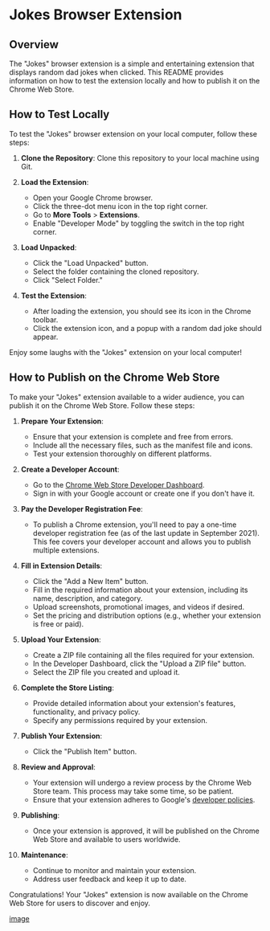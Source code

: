 # Jokes Browser Extension
## Overview

The "Jokes" browser extension is a simple and entertaining extension that displays random dad jokes when clicked. This README provides information on how to test the extension locally and how to publish it on the Chrome Web Store.

## How to Test Locally

To test the "Jokes" browser extension on your local computer, follow these steps:

1. **Clone the Repository**: Clone this repository to your local machine using Git.

2. **Load the Extension**:

   - Open your Google Chrome browser.
   - Click the three-dot menu icon in the top right corner.
   - Go to **More Tools** > **Extensions**.
   - Enable "Developer Mode" by toggling the switch in the top right corner.

3. **Load Unpacked**:

   - Click the "Load Unpacked" button.
   - Select the folder containing the cloned repository.
   - Click "Select Folder."

4. **Test the Extension**:

   - After loading the extension, you should see its icon in the Chrome toolbar.
   - Click the extension icon, and a popup with a random dad joke should appear.

Enjoy some laughs with the "Jokes" extension on your local computer!

## How to Publish on the Chrome Web Store

To make your "Jokes" extension available to a wider audience, you can publish it on the Chrome Web Store. Follow these steps:

1. **Prepare Your Extension**:

   - Ensure that your extension is complete and free from errors.
   - Include all the necessary files, such as the manifest file and icons.
   - Test your extension thoroughly on different platforms.

2. **Create a Developer Account**:

   - Go to the [Chrome Web Store Developer Dashboard](https://chrome.google.com/webstore/devconsole/).
   - Sign in with your Google account or create one if you don't have it.

3. **Pay the Developer Registration Fee**:

   - To publish a Chrome extension, you'll need to pay a one-time developer registration fee (as of the last update in September 2021). This fee covers your developer account and allows you to publish multiple extensions.

4. **Fill in Extension Details**:

   - Click the "Add a New Item" button.
   - Fill in the required information about your extension, including its name, description, and category.
   - Upload screenshots, promotional images, and videos if desired.
   - Set the pricing and distribution options (e.g., whether your extension is free or paid).

5. **Upload Your Extension**:

   - Create a ZIP file containing all the files required for your extension.
   - In the Developer Dashboard, click the "Upload a ZIP file" button.
   - Select the ZIP file you created and upload it.

6. **Complete the Store Listing**:

   - Provide detailed information about your extension's features, functionality, and privacy policy.
   - Specify any permissions required by your extension.

7. **Publish Your Extension**:

   - Click the "Publish Item" button.

8. **Review and Approval**:

   - Your extension will undergo a review process by the Chrome Web Store team. This process may take some time, so be patient.
   - Ensure that your extension adheres to Google's [developer policies](https://developer.chrome.com/docs/webstore/policies/).

9. **Publishing**:

   - Once your extension is approved, it will be published on the Chrome Web Store and available to users worldwide.

10. **Maintenance**:

    - Continue to monitor and maintain your extension.
    - Address user feedback and keep it up to date.

Congratulations! Your "Jokes" extension is now available on the Chrome Web Store for users to discover and enjoy.



[image](https://github.com/Aayushi-4094/jokes_extension/blob/main/joke_ss.jpg)
